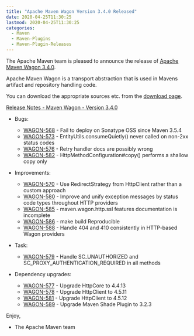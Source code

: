 ```yaml
---
title: "Apache Maven Wagon Version 3.4.0 Released"
date: 2020-04-25T11:30:25
lastmod: 2020-04-25T11:30:25
categories:
  - Maven
  - Maven-Plugins
  - Maven-Plugin-Releases
---
```

The Apache Maven team is pleased to announce the release of 
[Apache Maven Wagon 3.4.0](https://maven.apache.org/wagon/).

Apache Maven Wagon is a transport abstraction that is used in Mavens
artifact and repository handling code.

You can download the appropriate sources etc. from the [download page](https://maven.apache.org/wagon/download.cgi).

<!-- more -->

[Release Notes - Maven Wagon - Version 3.4.0](https://issues.apache.org/jira/secure/ReleaseNote.jspa?projectId=12318122&version=12346512)

* Bugs:

  * [WAGON-568](https://issues.apache.org/jira/browse/WAGON-568) - Fail to deploy on Sonatype OSS since Maven 3.5.4
  * [WAGON-573](https://issues.apache.org/jira/browse/WAGON-573) - EntityUtils.consumeQuietly() never called on non-2xx status codes
  * [WAGON-576](https://issues.apache.org/jira/browse/WAGON-576) - Retry handler docs are possibly wrong
  * [WAGON-582](https://issues.apache.org/jira/browse/WAGON-582) - HttpMethodConfiguration#copy() performs a shallow copy only

* Improvements:

  * [WAGON-570](https://issues.apache.org/jira/browse/WAGON-570) - Use RedirectStrategy from HttpClient rather than a custom approach
  * [WAGON-580](https://issues.apache.org/jira/browse/WAGON-580) - Improve and unify exception messages by status code types throughout HTTP providers
  * [WAGON-585](https://issues.apache.org/jira/browse/WAGON-585) - maven.wagon.http.ssl features documentation is incomplete
  * [WAGON-586](https://issues.apache.org/jira/browse/WAGON-586) - make build Reproducible
  * [WAGON-588](https://issues.apache.org/jira/browse/WAGON-588) - Handle 404 and 410 consistently in HTTP-based Wagon providers

* Task:

  * [WAGON-579](https://issues.apache.org/jira/browse/WAGON-579) - Handle SC_UNAUTHORIZED and SC_PROXY_AUTHENTICATION_REQUIRED in all methods

* Dependency upgrades:

  * [WAGON-577](https://issues.apache.org/jira/browse/WAGON-577) - Upgrade HttpCore to 4.4.13
  * [WAGON-578](https://issues.apache.org/jira/browse/WAGON-578) - Upgrade HttpClient to 4.5.11
  * [WAGON-581](https://issues.apache.org/jira/browse/WAGON-581) - Upgrade HttpClient to 4.5.12
  * [WAGON-589](https://issues.apache.org/jira/browse/WAGON-589) - Upgrade Maven Shade Plugin to 3.2.3

Enjoy,

- The Apache Maven team

